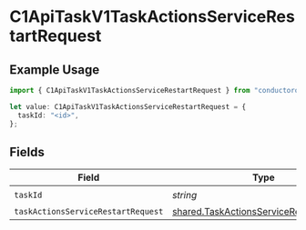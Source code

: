# C1ApiTaskV1TaskActionsServiceRestartRequest

## Example Usage

```typescript
import { C1ApiTaskV1TaskActionsServiceRestartRequest } from "conductorone-sdk-typescript/sdk/models/operations";

let value: C1ApiTaskV1TaskActionsServiceRestartRequest = {
  taskId: "<id>",
};
```

## Fields

| Field                                                                                                     | Type                                                                                                      | Required                                                                                                  | Description                                                                                               |
| --------------------------------------------------------------------------------------------------------- | --------------------------------------------------------------------------------------------------------- | --------------------------------------------------------------------------------------------------------- | --------------------------------------------------------------------------------------------------------- |
| `taskId`                                                                                                  | *string*                                                                                                  | :heavy_check_mark:                                                                                        | N/A                                                                                                       |
| `taskActionsServiceRestartRequest`                                                                        | [shared.TaskActionsServiceRestartRequest](../../../sdk/models/shared/taskactionsservicerestartrequest.md) | :heavy_minus_sign:                                                                                        | N/A                                                                                                       |